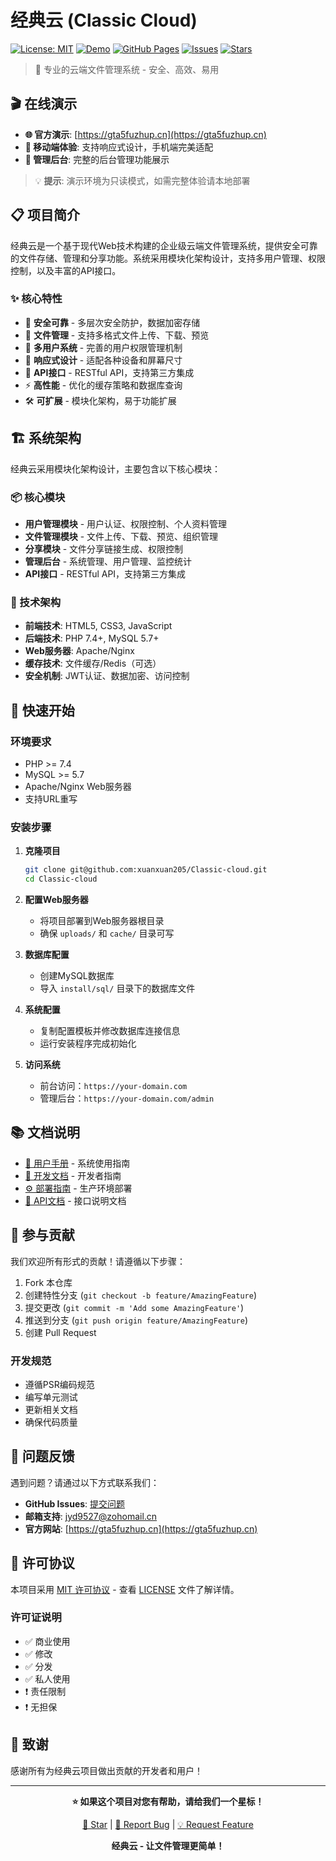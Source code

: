 # 经典云 (Classic Cloud)

[![License: MIT](https://img.shields.io/badge/License-MIT-yellow.svg)](https://opensource.org/licenses/MIT)
[![Demo](https://img.shields.io/badge/Demo-在线演示-blue)](https://gta5fuzhup.cn)
[![GitHub Pages](https://img.shields.io/badge/GitHub%20Pages-Live-brightgreen)](https://gta5fuzhup.cn)
[![Issues](https://img.shields.io/github/issues/xuanxuan205/Classic-cloud)](https://github.com/xuanxuan205/Classic-cloud/issues)
[![Stars](https://img.shields.io/github/stars/xuanxuan205/Classic-cloud)](https://github.com/xuanxuan205/Classic-cloud/stargazers)

> 🚀 专业的云端文件管理系统 - 安全、高效、易用

## 🎬 在线演示

- **🌐 官方演示**: [https://gta5fuzhup.cn](https://gta5fuzhup.cn)
- **📱 移动端体验**: 支持响应式设计，手机端完美适配
- **🔧 管理后台**: 完整的后台管理功能展示

> 💡 **提示**: 演示环境为只读模式，如需完整体验请本地部署

## 📋 项目简介

经典云是一个基于现代Web技术构建的企业级云端文件管理系统，提供安全可靠的文件存储、管理和分享功能。系统采用模块化架构设计，支持多用户管理、权限控制，以及丰富的API接口。

### ✨ 核心特性

- 🔐 **安全可靠** - 多层次安全防护，数据加密存储
- 📁 **文件管理** - 支持多格式文件上传、下载、预览
- 👥 **多用户系统** - 完善的用户权限管理机制
- 🎨 **响应式设计** - 适配各种设备和屏幕尺寸
- 🔌 **API接口** - RESTful API，支持第三方集成
- ⚡ **高性能** - 优化的缓存策略和数据库查询
- 🛠️ **可扩展** - 模块化架构，易于功能扩展

## 🏗️ 系统架构

经典云采用模块化架构设计，主要包含以下核心模块：

### 📦 核心模块
- **用户管理模块** - 用户认证、权限控制、个人资料管理
- **文件管理模块** - 文件上传、下载、预览、组织管理
- **分享模块** - 文件分享链接生成、权限控制
- **管理后台** - 系统管理、用户管理、监控统计
- **API接口** - RESTful API，支持第三方集成

### 🔧 技术架构
- **前端技术**: HTML5, CSS3, JavaScript
- **后端技术**: PHP 7.4+, MySQL 5.7+
- **Web服务器**: Apache/Nginx
- **缓存技术**: 文件缓存/Redis（可选）
- **安全机制**: JWT认证、数据加密、访问控制

## 🚀 快速开始

### 环境要求

- PHP >= 7.4
- MySQL >= 5.7
- Apache/Nginx Web服务器
- 支持URL重写

### 安装步骤

1. **克隆项目**
   ```bash
   git clone git@github.com:xuanxuan205/Classic-cloud.git
   cd Classic-cloud
   ```

2. **配置Web服务器**
   - 将项目部署到Web服务器根目录
   - 确保 `uploads/` 和 `cache/` 目录可写

3. **数据库配置**
   - 创建MySQL数据库
   - 导入 `install/sql/` 目录下的数据库文件

4. **系统配置**
   - 复制配置模板并修改数据库连接信息
   - 运行安装程序完成初始化

5. **访问系统**
   - 前台访问：`https://your-domain.com`
   - 管理后台：`https://your-domain.com/admin`

## 📚 文档说明

- [📖 用户手册](docs/user-guide.md) - 系统使用指南
- [🔧 开发文档](docs/development.md) - 开发者指南
- [⚙️ 部署指南](docs/deployment.md) - 生产环境部署
- [🔌 API文档](docs/api.md) - 接口说明文档

## 🤝 参与贡献

我们欢迎所有形式的贡献！请遵循以下步骤：

1. Fork 本仓库
2. 创建特性分支 (`git checkout -b feature/AmazingFeature`)
3. 提交更改 (`git commit -m 'Add some AmazingFeature'`)
4. 推送到分支 (`git push origin feature/AmazingFeature`)
5. 创建 Pull Request

### 开发规范

- 遵循PSR编码规范
- 编写单元测试
- 更新相关文档
- 确保代码质量

## 🐛 问题反馈

遇到问题？请通过以下方式联系我们：

- **GitHub Issues**: [提交问题](https://github.com/xuanxuan205/Classic-cloud/issues)
- **邮箱支持**: [jyd9527@zohomail.cn](mailto:jyd9527@zohomail.cn)
- **官方网站**: [https://gta5fuzhup.cn](https://gta5fuzhup.cn)

## 📄 许可协议

本项目采用 [MIT 许可协议](LICENSE) - 查看 [LICENSE](LICENSE) 文件了解详情。

### 许可证说明

- ✅ 商业使用
- ✅ 修改
- ✅ 分发
- ✅ 私人使用
- ❗ 责任限制
- ❗ 无担保

## 🙏 致谢

感谢所有为经典云项目做出贡献的开发者和用户！

---

<div align="center">

**⭐ 如果这个项目对您有帮助，请给我们一个星标！**

[🌟 Star](https://github.com/xuanxuan205/Classic-cloud) | [🐛 Report Bug](https://github.com/xuanxuan205/Classic-cloud/issues) | [💡 Request Feature](https://github.com/xuanxuan205/Classic-cloud/issues)

**经典云 - 让文件管理更简单！**

</div>